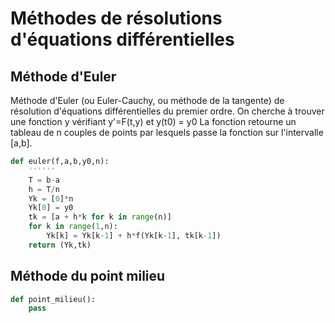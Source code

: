 # Méthodes de résolutions d'équations différentielles

## Méthode d'Euler

Méthode d'Euler (ou Euler-Cauchy, ou méthode de la tangente) de résolution d'équations différentielles du premier ordre.
On cherche à trouver une fonction y vérifiant y'=F(t,y) et y(t0) = y0
La fonction retourne un tableau de n couples de points par lesquels passe la fonction sur l'intervalle [a,b].

```python
def euler(f,a,b,y0,n):
    ''''''
    T = b-a
    h = T/n
    Yk = [0]*n
    Yk[0] = y0
    tk = [a + h*k for k in range(n)]
    for k in range(1,n):
        Yk[k] = Yk[k-1] + h*f(Yk[k-1], tk[k-1])
    return (Yk,tk)
```

## Méthode du point milieu

```python
def point_milieu():
    pass
```